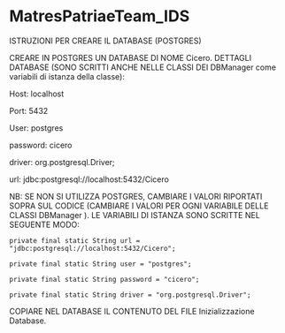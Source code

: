 # MatresPatriaeTeam_IDS

ISTRUZIONI PER CREARE IL DATABASE (POSTGRES)

CREARE IN POSTGRES UN DATABASE DI NOME Cicero.
DETTAGLI DATABASE (SONO SCRITTI ANCHE NELLE CLASSI DEI DBManager come variabili di istanza della classe):

Host: localhost

Port: 5432

User: postgres

password: cicero 

driver: org.postgresql.Driver;

url: jdbc:postgresql://localhost:5432/Cicero

NB: SE NON SI UTILIZZA POSTGRES, CAMBIARE I VALORI RIPORTATI SOPRA SUL CODICE (CAMBIARE I VALORI PER OGNI VARIABILE DELLE CLASSI DBManager ).
 LE VARIABILI DI ISTANZA SONO SCRITTE NEL SEGUENTE MODO: 
  
    private final static String url = "jdbc:postgresql://localhost:5432/Cicero";
    
    private final static String user = "postgres";
    
    private final static String password = "cicero";
    
    private final static String driver = "org.postgresql.Driver";

COPIARE NEL DATABASE IL CONTENUTO DEL FILE Inizializzazione Database.


